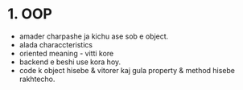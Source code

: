 # 1. OOP
- amader charpashe ja kichu ase sob e object.
- alada characcteristics
- oriented meaning - vitti kore
- backend e beshi use kora hoy.
- code k object hisebe & vitorer kaj gula property & method hisebe rakhtecho.